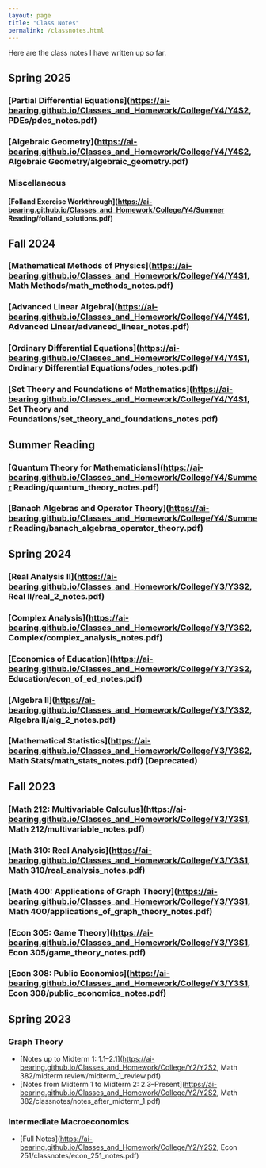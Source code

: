 ```yaml
---
layout: page
title: "Class Notes"
permalink: /classnotes.html
---
```

Here are the class notes I have written up so far.
## Spring 2025
### [Partial Differential Equations](https://ai-bearing.github.io/Classes_and_Homework/College/Y4/Y4S2, PDEs/pdes_notes.pdf)
### [Algebraic Geometry](https://ai-bearing.github.io/Classes_and_Homework/College/Y4/Y4S2, Algebraic Geometry/algebraic_geometry.pdf)
### Miscellaneous
#### [Folland Exercise Workthrough](https://ai-bearing.github.io/Classes_and_Homework/College/Y4/Summer Reading/folland_solutions.pdf)
## Fall 2024
### [Mathematical Methods of Physics](https://ai-bearing.github.io/Classes_and_Homework/College/Y4/Y4S1, Math Methods/math_methods_notes.pdf)
### [Advanced Linear Algebra](https://ai-bearing.github.io/Classes_and_Homework/College/Y4/Y4S1, Advanced Linear/advanced_linear_notes.pdf)
### [Ordinary Differential Equations](https://ai-bearing.github.io/Classes_and_Homework/College/Y4/Y4S1, Ordinary Differential Equations/odes_notes.pdf)
### [Set Theory and Foundations of Mathematics](https://ai-bearing.github.io/Classes_and_Homework/College/Y4/Y4S1, Set Theory and Foundations/set_theory_and_foundations_notes.pdf)
## Summer Reading
### [Quantum Theory for Mathematicians](https://ai-bearing.github.io/Classes_and_Homework/College/Y4/Summer Reading/quantum_theory_notes.pdf)
### [Banach Algebras and Operator Theory](https://ai-bearing.github.io/Classes_and_Homework/College/Y4/Summer Reading/banach_algebras_operator_theory.pdf)
## Spring 2024
### [Real Analysis II](https://ai-bearing.github.io/Classes_and_Homework/College/Y3/Y3S2, Real II/real_2_notes.pdf)
### [Complex Analysis](https://ai-bearing.github.io/Classes_and_Homework/College/Y3/Y3S2, Complex/complex_analysis_notes.pdf)
### [Economics of Education](https://ai-bearing.github.io/Classes_and_Homework/College/Y3/Y3S2, Education/econ_of_ed_notes.pdf)
### [Algebra II](https://ai-bearing.github.io/Classes_and_Homework/College/Y3/Y3S2, Algebra II/alg_2_notes.pdf)
### [Mathematical Statistics](https://ai-bearing.github.io/Classes_and_Homework/College/Y3/Y3S2, Math Stats/math_stats_notes.pdf) (Deprecated)

## Fall 2023
### [Math 212: Multivariable Calculus](https://ai-bearing.github.io/Classes_and_Homework/College/Y3/Y3S1, Math 212/multivariable_notes.pdf)
### [Math 310: Real Analysis](https://ai-bearing.github.io/Classes_and_Homework/College/Y3/Y3S1, Math 310/real_analysis_notes.pdf)
### [Math 400: Applications of Graph Theory](https://ai-bearing.github.io/Classes_and_Homework/College/Y3/Y3S1, Math 400/applications_of_graph_theory_notes.pdf)
### [Econ 305: Game Theory](https://ai-bearing.github.io/Classes_and_Homework/College/Y3/Y3S1, Econ 305/game_theory_notes.pdf)
### [Econ 308: Public Economics](https://ai-bearing.github.io/Classes_and_Homework/College/Y3/Y3S1, Econ 308/public_economics_notes.pdf)

## Spring 2023
### Graph Theory
- [Notes up to Midterm 1: 1.1–2.1](https://ai-bearing.github.io/Classes_and_Homework/College/Y2/Y2S2, Math 382/midterm review/midterm_1_review.pdf)
- [Notes from Midterm 1 to Midterm 2: 2.3–Present](https://ai-bearing.github.io/Classes_and_Homework/College/Y2/Y2S2, Math 382/classnotes/notes_after_midterm_1.pdf)

### Intermediate Macroeconomics
- [Full Notes](https://ai-bearing.github.io/Classes_and_Homework/College/Y2/Y2S2, Econ 251/classnotes/econ_251_notes.pdf)
